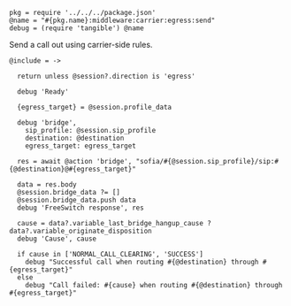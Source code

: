     pkg = require '../../../package.json'
    @name = "#{pkg.name}:middleware:carrier:egress:send"
    debug = (require 'tangible') @name

Send a call out using carrier-side rules.

    @include = ->

      return unless @session?.direction is 'egress'

      debug 'Ready'

      {egress_target} = @session.profile_data

      debug 'bridge',
        sip_profile: @session.sip_profile
        destination: @destination
        egress_target: egress_target

      res = await @action 'bridge', "sofia/#{@session.sip_profile}/sip:#{@destination}@#{egress_target}"

      data = res.body
      @session.bridge_data ?= []
      @session.bridge_data.push data
      debug 'FreeSwitch response', res

      cause = data?.variable_last_bridge_hangup_cause ? data?.variable_originate_disposition
      debug 'Cause', cause

      if cause in ['NORMAL_CALL_CLEARING', 'SUCCESS']
        debug "Successful call when routing #{@destination} through #{egress_target}"
      else
        debug "Call failed: #{cause} when routing #{@destination} through #{egress_target}"
